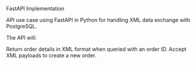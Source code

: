 FastAPI Implementation

API use case using FastAPI in Python for handling XML data exchange with PostgreSQL.

The API will:

Return order details in XML format when queried with an order ID.
Accept XML payloads to create a new order.